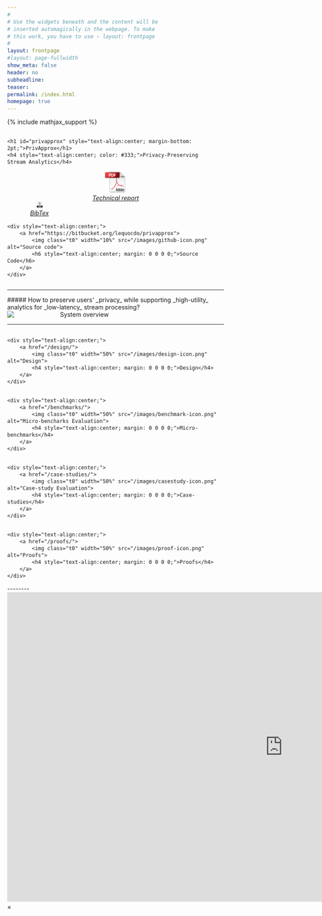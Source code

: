 ```yaml
---
#
# Use the widgets beneath and the content will be
# inserted automagically in the webpage. To make
# this work, you have to use › layout: frontpage
#
layout: frontpage
#layout: page-fullwidth
show_meta: false
header: no
subheadline:
teaser:
permalink: /index.html
homepage: true
---
```


{% include mathjax_support %}

<div class="row">
<div class="large-6 large-push-3 columns" markdown="0">

    <h1 id="privapprox" style="text-align:center; margin-bottom: 2pt;">PrivApprox</h1>
    <h4 style="text-align:center; color: #333;">Privacy-Preserving Stream Analytics</h4>
<br>

</div>
</div>

<!-- <div style="text-align:center;" class="medium-12 medium-pull-12 columns" markdown="1">
## PrivApprox: Privacy-Preserving Stream Analytics
</div> -->

<!-- ##### [Read more in our tech report -- "Privacy Preserving Stream Analytics: The Marriage of Randomized Response and Approximate Computing" --](https://arxiv.org/abs/1701.05403) <a href="https://arxiv.org/abs/1701.05403v1.pdf"><img class="t0" width="3%" src="/images/report-icon.png" alt=""></a> <a href="https://bitbucket.org/lequocdo/privapprox"><img class="t0" width="3%" src="/images/github-icon.png" alt=""></a> -->

<div class="row">
<div class="large-4 columns" markdown="0" display="inline;">
    <div style="text-align:center;">
        <a href="https://arxiv.org/abs/1701.05403v1.pdf">
            <img class="t0" width="10%" src="/images/report-icon.png" alt="Technical report">
            <h6 style="text-align:center; margin: 0 0 0 0;">Technical report</h6>
        </a>
    </div>    

</div>    

<div class="large-4 columns" markdown="0" display="inline;">
    <div style="text-align:center;">
        <a href="http://dblp.uni-trier.de/rec/bibtex/journals/corr/QuocBBCFS17">
            <img class="t0" width="10%" src="/images/bibtex-icon.png" alt="Bibtex">
            <h6 style="text-align:center; margin: 0 0 0 0;">BibTex</h6>
        </a>
   </div>      
</div>

<div class="large-4 columns" markdown="0" display="inline;">

    <div style="text-align:center;">
        <a href="https://bitbucket.org/lequocdo/privapprox">
            <img class="t0" width="10%" src="/images/github-icon.png" alt="Source code">
            <h6 style="text-align:center; margin: 0 0 0 0;">Source Code</h6>
        </a>
    </div>

</div>    
</div>

<!-- <div style="text-align:center;" class="medium-12 medium-pull-12 columns" markdown="1">
<a href="https://arxiv.org/abs/1701.05403v1.pdf"><img class="t0" width="3.6%" src="/images/report-icon.png" alt=""></a> <a href="http://dblp.uni-trier.de/rec/bibtex/journals/corr/QuocBBCFS17"><img class="t0" width="3.6%" src="/images/bibtex-icon.png" alt=""></a> <a href="https://bitbucket.org/lequocdo/privapprox"><img class="t0" width="3.6%" src="/images/github-icon.png" alt=""></a>
</div> -->

----------
<div class="medium-12 medium-pull-12 columns" markdown="1">
##### How to preserve users' _privacy_ while supporting _high-utility_ analytics for _low-latency_ stream processing?
</div>

<div style="text-align:center;" class="medium-12 medium-pull-12 columns" markdown="1">
<img class="t20" width="68%" src="{{ site.urlimg }}motivation.jpg" alt="System overview">
</div>

----------  

<div class="row">
<div class="large-3 columns" markdown="0">

    <div style="text-align:center;">
        <a href="/design/">
            <img class="t0" width="50%" src="/images/design-icon.png" alt="Design">
            <h4 style="text-align:center; margin: 0 0 0 0;">Design</h4>
        </a>
    </div>

</div>

<div class="large-3 columns" markdown="0">

    <div style="text-align:center;">
        <a href="/benchmarks/">
            <img class="t0" width="50%" src="/images/benchmark-icon.png" alt="Micro-bencharks Evaluation">
            <h4 style="text-align:center; margin: 0 0 0 0;">Micro-benchmarks</h4>
        </a>
    </div>

</div><!-- /.large-4.columns -->
<div class="large-3 columns" markdown="0">

    <div style="text-align:center;">
        <a href="/case-studies/">
            <img class="t0" width="50%" src="/images/casestudy-icon.png" alt="Case-study Evaluation">
            <h4 style="text-align:center; margin: 0 0 0 0;">Case-studies</h4>
        </a>
    </div>

</div>
<div class="large-3 columns" markdown="0">

    <div style="text-align:center;">
        <a href="/proofs/">
            <img class="t0" width="50%" src="/images/proof-icon.png" alt="Proofs">
            <h4 style="text-align:center; margin: 0 0 0 0;">Proofs</h4>
        </a>
    </div>

</div>
</div>
--------





<!-- * <a href="https://privapprox.github.io/design/">Design</a>

* <a href="https://privapprox.github.io/benchmarks/">Micro-bencharks evaluation</a>

* <a href="https://privapprox.github.io/case-studies/">Case-studies evaluation</a>

* <a href="https://arxiv.org/abs/1701.05403">Read more in our tech report</a>

* <a href="https://bitbucket.org/lequocdo/privapprox" class="icon-github">  Source code</a> -->

<!-- To answer this question: we describe the design, implementation and evaluation of PrivApprox, a data analytics system for privacy-preserving stream processing. PrivApprox provides three properties: _(i)_ $$\underline{Privacy}$$: zero-knowledge privacy guarantees for users, a privacy bound tighter than the state-of-the-art differential privacy; _(ii)_ $$\underline{Utility}$$: an interface for data analysts to systematically explore the trade-offs  between the output accuracy (with error-estimation) and query execution budget; _(iii)_ $$\underline{Latency}$$: near real-time stream processing based on a scalable "synchronization-free"  distributed architecture.

<div class="medium-12 medium-pull-12 columns" markdown="1">
<img class="t20" width="100%" src="{{ site.urlimg }}motivation.jpg" alt="System overview">
</div>

The key idea behind our approach is to marry two existing techniques together: namely, _sampling_ (used in the context of approximate computing) and _randomized response_ (used in the context of privacy-preserving analytics). The resulting marriage is complementary---It achieves stronger privacy guarantees and also improved performance, a necessary ingredient for achieving low-latency stream analytics.
</div> -->

<div id="videoModal" class="reveal-modal large" data-reveal="">
  <div class="flex-video widescreen vimeo" style="display: block;">
    <iframe width="1280" height="720" src="https://www.youtube.com/embed/3b5zCFSmVvU" frameborder="0" allowfullscreen></iframe>
  </div>
  <a class="close-reveal-modal">&#215;</a>
</div>
